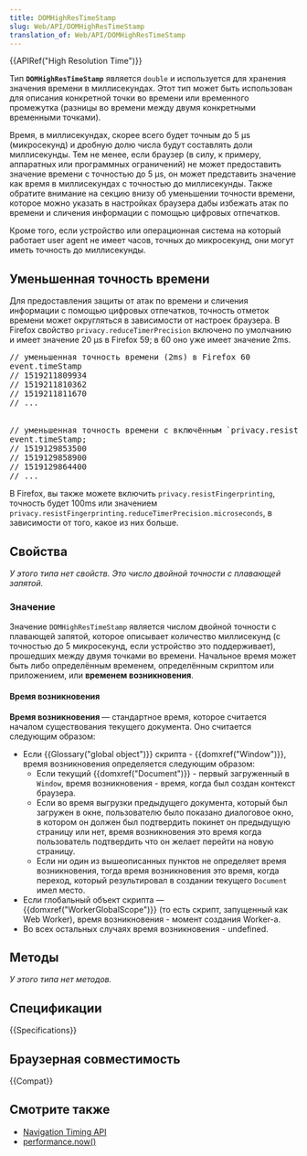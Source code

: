 ```yaml
---
title: DOMHighResTimeStamp
slug: Web/API/DOMHighResTimeStamp
translation_of: Web/API/DOMHighResTimeStamp
---
```

<p>{{APIRef("High Resolution Time")}}</p>

<p>Тип <code><strong>DOMHighResTimeStamp</strong></code> является <code>double</code> и используется для хранения значения времени в миллисекундах. Этот тип может быть использован для описания конкретной точки во времени или временного промежутка (разницы во времени между двумя конкретными временными точками).</p>

<p>Время, в миллисекундах, скорее всего будет точным до 5 µs (микросекунд) и дробную долю числа будут составлять доли миллисекунды. Тем не менее, если браузер (в силу, к примеру, аппаратных или программных ограничений) не может предоставить значение времени с точностью до 5 µs, он может представить значение как время в миллисекундах с точностью до миллисекунды. Также обратите внимание на секцию внизу об уменьшении точности времени, которое можно указать в настройках браузера дабы избежать атак по времени и сличения информации с помощью цифровых отпечатков.</p>

<p>Кроме того, если устройство или операционная система на который работает user agent не имеет часов, точных до микросекунд, они могут иметь точность до миллисекунды.</p>

<h2 id="Уменьшенная_точность_времени">Уменьшенная точность времени</h2>

<p>Для предоставления защиты от атак по времени и сличения информации с помощью цифровых отпечатков, точность отметок времени может округляться в зависимости от настроек браузера. В Firefox свойство <code>privacy.reduceTimerPrecision</code> включено по умолчанию и имеет значение 20 µs в Firefox 59; в 60 оно уже имеет значение 2ms.</p>

<pre class="brush: js">// уменьшенная точность времени (2ms) в Firefox 60
event.timeStamp
// 1519211809934
// 1519211810362
// 1519211811670
// ...


// уменьшенная точность времени с включённым `privacy.resistFingerprinting`
event.timeStamp;
// 1519129853500
// 1519129858900
// 1519129864400
// ...
</pre>

<p>В Firefox, вы также можете включить <code>privacy.resistFingerprinting</code>, точность будет 100ms или значением <code>privacy.resistFingerprinting.reduceTimerPrecision.microseconds</code>, в зависимости от того, какое из них больше.</p>

<h2 id="Свойства">Свойства</h2>

<p><em>У этого типа нет свойств. Это число двойной точности с плавающей запятой.</em></p>

<h3 id="Значение">Значение</h3>

<p>Значение <code>DOMHighResTimeStamp</code> является числом двойной точности с плавающей запятой, которое описывает количество миллисекунд (с точностью до 5 микросекунд, если устройство это поддерживает), прошедших между двумя точками во времени. Начальное время может быть либо определённым временем, определённым скриптом или приложением, или <strong>временем возникновения</strong>.</p>

<h4 id="Время_возникновения">Время возникновения</h4>

<p><strong>Время возникновения </strong>— стандартное время, которое считается началом существования текущего документа. Оно считается следующим образом:</p>

<ul>
 <li>Если {{Glossary("global object")}} скрипта - {{domxref("Window")}}, время возникновения определяется следующим образом:
  <ul>
   <li>Если текущий {{domxref("Document")}} - первый загруженный в <code>Window</code>, время возникновения - время, когда был создан контекст браузера.</li>
   <li>Если во время выгрузки предыдущего документа, который был загружен в окне, пользователю было показано диалоговое окно, в котором он должен был подтвердить покинет он предыдущую страницу или нет, время возникновения это время когда пользователь подтвердить что он желает перейти на новую страницу.</li>
   <li>Если ни один из вышеописанных пунктов не определяет время возникновения, тогда время возникновения это время, когда переход, который результировал в создании текущего <code>Document</code> имел место.</li>
  </ul>
 </li>
 <li>Если глобальный объект скрипта — {{domxref("WorkerGlobalScope")}} (то есть скрипт, запущенный как Web Worker), время возникновения - момент создания Worker-а.</li>
 <li>Во всех остальных случаях время возникновения - undefined.</li>
</ul>

<h2 id="Методы">Методы</h2>

<p><em>У этого типа нет методов.</em></p>

<h2 id="Specifications">Спецификации</h2>

{{Specifications}}

<h2 id="Browser_compatibility">Браузерная совместимость</h2>

<div>


<p>{{Compat}}</p>
</div>

<h2 id="Смотрите_также">Смотрите также</h2>

<ul>
 <li><a href="/en-US/docs/Navigation_timing" title="/en-US/docs/Navigation_timing">Navigation Timing API</a></li>
 <li><a href="/en-US/docs/Web/API/Performance/now">performance.now()</a></li>
</ul>
